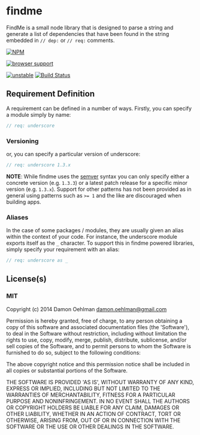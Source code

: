 # findme

FindMe is a small node library that is designed to parse a string and
generate a list of dependencies that have been found in the string
embedded in `// dep:` or `// req:` comments.


[![NPM](https://nodei.co/npm/findme.png)](https://nodei.co/npm/findme/)


[![browser support](https://ci.testling.com/buildjs/findme.png)](https://ci.testling.com/buildjs/findme)

[![unstable](https://img.shields.io/badge/stability-unstable-yellowgreen.svg)](https://github.com/badges/stability-badges) [![Build Status](https://img.shields.io/travis/buildjs/findme.svg?branch=master)](https://travis-ci.org/buildjs/findme) 

## Requirement Definition

A requirement can be defined in a number of ways. Firstly, you can specify
a module simply by name:

```js
// req: underscore
```

### Versioning

or, you can specify a particular version of underscore:

```js
// req: underscore 1.3.x
```

__NOTE__: While findme uses the [semver](http://semver.org/) syntax you can
only specify either a concrete version (e.g. `1.3.3`) or a latest patch
release for a specific minor version (e.g. `1.3.x`).  Support for other patterns
has not been provided as in general using patterns such as `>= 1` and the
like are discouraged when building apps.

### Aliases

In the case of some packages / modules, they are usually given an alias within
the context of your code.  For instance, the underscore module exports itself as
the `_` character.  To support this in findme powered libraries, simply specify
your requirement with an alias:

```js
// req: underscore as _
```

## License(s)

### MIT

Copyright (c) 2014 Damon Oehlman <damon.oehlman@gmail.com>

Permission is hereby granted, free of charge, to any person obtaining
a copy of this software and associated documentation files (the
'Software'), to deal in the Software without restriction, including
without limitation the rights to use, copy, modify, merge, publish,
distribute, sublicense, and/or sell copies of the Software, and to
permit persons to whom the Software is furnished to do so, subject to
the following conditions:

The above copyright notice and this permission notice shall be
included in all copies or substantial portions of the Software.

THE SOFTWARE IS PROVIDED 'AS IS', WITHOUT WARRANTY OF ANY KIND,
EXPRESS OR IMPLIED, INCLUDING BUT NOT LIMITED TO THE WARRANTIES OF
MERCHANTABILITY, FITNESS FOR A PARTICULAR PURPOSE AND NONINFRINGEMENT.
IN NO EVENT SHALL THE AUTHORS OR COPYRIGHT HOLDERS BE LIABLE FOR ANY
CLAIM, DAMAGES OR OTHER LIABILITY, WHETHER IN AN ACTION OF CONTRACT,
TORT OR OTHERWISE, ARISING FROM, OUT OF OR IN CONNECTION WITH THE
SOFTWARE OR THE USE OR OTHER DEALINGS IN THE SOFTWARE.
